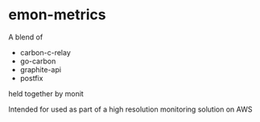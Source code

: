 # emon-metrics

A blend of

- carbon-c-relay
- go-carbon
- graphite-api
- postfix

held together by monit

Intended for used as part of a high resolution monitoring solution on AWS